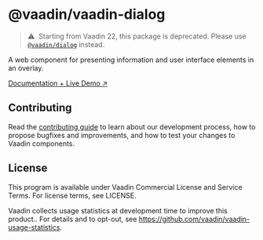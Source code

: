 # @vaadin/vaadin-dialog

> ⚠️&nbsp; Starting from Vaadin 22, this package is deprecated.
> Please use [`@vaadin/dialog`](https://www.npmjs.com/package/@vaadin/dialog) instead.

A web component for presenting information and user interface elements in an overlay.

[Documentation + Live Demo ↗](https://vaadin.com/docs/latest/ds/components/dialog)

## Contributing

Read the [contributing guide](https://vaadin.com/docs/latest/guide/contributing/overview) to learn about our development process, how to propose bugfixes and improvements, and how to test your changes to Vaadin components.

## License

This program is available under Vaadin Commercial License and Service Terms. For license terms, see LICENSE.

Vaadin collects usage statistics at development time to improve this product..
For details and to opt-out, see https://github.com/vaadin/vaadin-usage-statistics.
